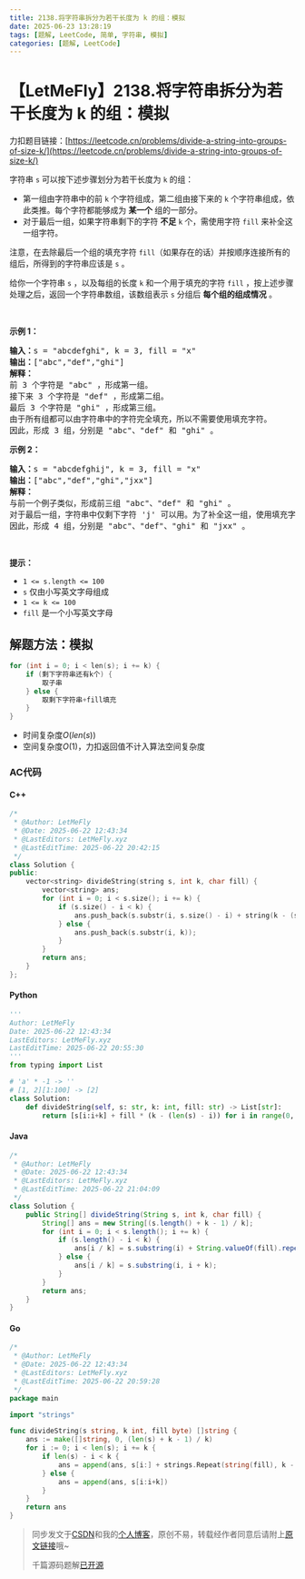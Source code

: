 ```yaml
---
title: 2138.将字符串拆分为若干长度为 k 的组：模拟
date: 2025-06-23 13:28:19
tags: [题解, LeetCode, 简单, 字符串, 模拟]
categories: [题解, LeetCode]
---
```


# 【LetMeFly】2138.将字符串拆分为若干长度为 k 的组：模拟

力扣题目链接：[https://leetcode.cn/problems/divide-a-string-into-groups-of-size-k/](https://leetcode.cn/problems/divide-a-string-into-groups-of-size-k/)

<p>字符串 <code>s</code> 可以按下述步骤划分为若干长度为 <code>k</code> 的组：</p>

<ul>
	<li>第一组由字符串中的前 <code>k</code> 个字符组成，第二组由接下来的 <code>k</code> 个字符串组成，依此类推。每个字符都能够成为 <strong>某一个</strong> 组的一部分。</li>
	<li>对于最后一组，如果字符串剩下的字符 <strong>不足</strong> <code>k</code> 个，需使用字符 <code>fill</code> 来补全这一组字符。</li>
</ul>

<p>注意，在去除最后一个组的填充字符 <code>fill</code>（如果存在的话）并按顺序连接所有的组后，所得到的字符串应该是 <code>s</code> 。</p>

<p>给你一个字符串 <code>s</code> ，以及每组的长度 <code>k</code> 和一个用于填充的字符 <code>fill</code> ，按上述步骤处理之后，返回一个字符串数组，该数组表示 <code>s</code> 分组后 <strong>每个组的组成情况</strong> 。</p>

<p>&nbsp;</p>

<p><strong>示例 1：</strong></p>

<pre><strong>输入：</strong>s = "abcdefghi", k = 3, fill = "x"
<strong>输出：</strong>["abc","def","ghi"]
<strong>解释：</strong>
前 3 个字符是 "abc" ，形成第一组。
接下来 3 个字符是 "def" ，形成第二组。
最后 3 个字符是 "ghi" ，形成第三组。
由于所有组都可以由字符串中的字符完全填充，所以不需要使用填充字符。
因此，形成 3 组，分别是 "abc"、"def" 和 "ghi" 。
</pre>

<p><strong>示例 2：</strong></p>

<pre><strong>输入：</strong>s = "abcdefghij", k = 3, fill = "x"
<strong>输出：</strong>["abc","def","ghi","jxx"]
<strong>解释：</strong>
与前一个例子类似，形成前三组 "abc"、"def" 和 "ghi" 。
对于最后一组，字符串中仅剩下字符 'j' 可以用。为了补全这一组，使用填充字符 'x' 两次。
因此，形成 4 组，分别是 "abc"、"def"、"ghi" 和 "jxx" 。
</pre>

<p>&nbsp;</p>

<p><strong>提示：</strong></p>

<ul>
	<li><code>1 &lt;= s.length &lt;= 100</code></li>
	<li><code>s</code> 仅由小写英文字母组成</li>
	<li><code>1 &lt;= k &lt;= 100</code></li>
	<li><code>fill</code> 是一个小写英文字母</li>
</ul>


    
## 解题方法：模拟

```cpp
for (int i = 0; i < len(s); i += k) {
    if (剩下字符串还有k个) {
        取子串
    } else {
        取剩下字符串+fill填充
    }
}
```

+ 时间复杂度$O(len(s))$
+ 空间复杂度$O(1)$，力扣返回值不计入算法空间复杂度

### AC代码

#### C++

```cpp
/*
 * @Author: LetMeFly
 * @Date: 2025-06-22 12:43:34
 * @LastEditors: LetMeFly.xyz
 * @LastEditTime: 2025-06-22 20:42:15
 */
class Solution {
public:
    vector<string> divideString(string s, int k, char fill) {
        vector<string> ans;
        for (int i = 0; i < s.size(); i += k) {
            if (s.size() - i < k) {
                ans.push_back(s.substr(i, s.size() - i) + string(k - (s.size() - i), fill));
            } else {
                ans.push_back(s.substr(i, k));
            }
        }
        return ans;
    }
};
```

#### Python

```python
'''
Author: LetMeFly
Date: 2025-06-22 12:43:34
LastEditors: LetMeFly.xyz
LastEditTime: 2025-06-22 20:55:30
'''
from typing import List

# 'a' * -1 -> ''
# [1, 2][1:100] -> [2]
class Solution:
    def divideString(self, s: str, k: int, fill: str) -> List[str]:
        return [s[i:i+k] + fill * (k - (len(s) - i)) for i in range(0, len(s), k)]
```

#### Java

```java
/*
 * @Author: LetMeFly
 * @Date: 2025-06-22 12:43:34
 * @LastEditors: LetMeFly.xyz
 * @LastEditTime: 2025-06-22 21:04:09
 */
class Solution {
    public String[] divideString(String s, int k, char fill) {
        String[] ans = new String[(s.length() + k - 1) / k];
        for (int i = 0; i < s.length(); i += k) {
            if (s.length() - i < k) {
                ans[i / k] = s.substring(i) + String.valueOf(fill).repeat(k - (s.length() - i));
            } else {
                ans[i / k] = s.substring(i, i + k);
            }
        }
        return ans;
    }
}
```

#### Go

```go
/*
 * @Author: LetMeFly
 * @Date: 2025-06-22 12:43:34
 * @LastEditors: LetMeFly.xyz
 * @LastEditTime: 2025-06-22 20:59:28
 */
package main

import "strings"

func divideString(s string, k int, fill byte) []string {
    ans := make([]string, 0, (len(s) + k - 1) / k)
    for i := 0; i < len(s); i += k {
        if len(s) - i < k {
            ans = append(ans, s[i:] + strings.Repeat(string(fill), k - (len(s) - i)))
        } else {
            ans = append(ans, s[i:i+k])
        }
    }
    return ans
}
```

> 同步发文于[CSDN](https://letmefly.blog.csdn.net/article/details/148844890)和我的[个人博客](https://blog.letmefly.xyz/)，原创不易，转载经作者同意后请附上[原文链接](https://blog.letmefly.xyz/2025/06/22/LeetCode%202138.%E5%B0%86%E5%AD%97%E7%AC%A6%E4%B8%B2%E6%8B%86%E5%88%86%E4%B8%BA%E8%8B%A5%E5%B9%B2%E9%95%BF%E5%BA%A6%E4%B8%BAk%E7%9A%84%E7%BB%84/)哦~
>
> 千篇源码题解[已开源](https://github.com/LetMeFly666/LeetCode)
